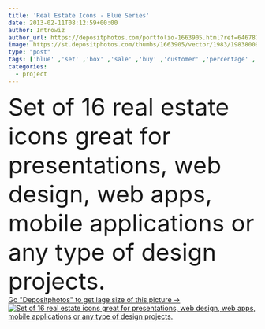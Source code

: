 ```yaml
---
title: 'Real Estate Icons - Blue Series'
date: 2013-02-11T08:12:59+00:00
author: Introwiz
author_url: https://depositphotos.com/portfolio-1663905.html?ref=64678756
image: https://st.depositphotos.com/thumbs/1663905/vector/1983/19838009/api_thumb_450.jpg?forcejpeg=true
type: "post"
tags: ['blue' ,'set' ,'box' ,'sale' ,'buy' ,'customer' ,'percentage' ,'sign' ,'buying' ,'protection' ,'icon' ,'building' ,'estate' ,'house' ,'real' ,'news' ,'price' ,'home' ,'moving' ,'mobile' ,'loan' ,'finance' ,'mortgage' ,'project' ,'icons' ,'finding' ,'apartment' ,'selling' ,'villa' ,'searching' ,'calculator' ,'megaphone' ,'sell' ,'rent' ,'insurance' ,'series' ,'buyer' ,'deal' ,'realtor' ,'auction' ,'agent' ,'broker' ,'consultant' ,'rental' ,'consulting' ,'trader' ,'agents' ,'courtier' ,'refinancing' ,'immobilien' ]
categories: 
  - project
---
```

<div aling="center">
            <font size="60"> Set of 16 real estate icons great for presentations, web design, web apps, mobile applications or any type of design projects.</font>   
</div>
<div>
    <a href='https://st.depositphotos.com/thumbs/1663905/vector/1983/19838009/api_thumb_450.jpg?forcejpeg=true?ref=64678756' target=_blank > Go "Depositphotos" to get lage size of this picture ->
        <img href='https://st.depositphotos.com/thumbs/1663905/vector/1983/19838009/api_thumb_450.jpg?forcejpeg=true?ref=64678756' src='https://st.depositphotos.com/1663905/1983/v/950/depositphotos_19838009-stock-illustration-real-estate-icons-blue-series.jpg?forcejpeg=true' alt='Set of 16 real estate icons great for presentations, web design, web apps, mobile applications or any type of design projects.' >
    </a>
</div>
